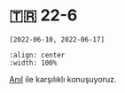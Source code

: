 # 🇹🇷 22-6

`[2022-06-10, 2022-06-17]`

```{youtube} HIaH5Rk0McY
:align: center
:width: 100%
```

[Anıl](https://www.linkedin.com/in/aniltirli/) ile karşılıklı konuşuyoruz.
